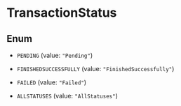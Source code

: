 
# TransactionStatus

## Enum


* `PENDING` (value: `"Pending"`)

* `FINISHEDSUCCESSFULLY` (value: `"FinishedSuccessfully"`)

* `FAILED` (value: `"Failed"`)

* `ALLSTATUSES` (value: `"AllStatuses"`)



